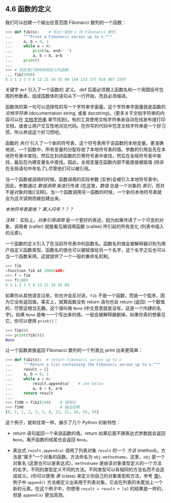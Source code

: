 ## 4.6 函数的定义

我们可以创建一个输出任意范围 Fibonacci 数列的一个函数：

```python
>>> def fib(n):    # 写出一直到 n 的 Fibonacci 数列
...     """Print a Fibonacci series up to n."""
...     a, b = 0, 1
...     while a < n:
...         print(a, end=' ')
...         a, b = b, a+b
...     print()
...
>>> # 现在我们调用刚刚定义的函数:
... fib(2000)
0 1 1 2 3 5 8 13 21 34 55 89 144 233 377 610 987 1597
```

关键字 `def` 引入了一个函数的 *定义*。 def 后面必须跟上函数名和一个用圆括号包围的参数表。组成函数体的语句从下一行开始，而且必须缩进。

函数体的第一句可以选择性的写一个字符串字面量。这个字符串字面量就是函数的 *文档字符串* (documentation string, 或者 docstring)。(更多关于文档字符串的内容可以在 [文档字符串]() 章节找到)。有的工具使用文档字符串来自动在线发布或打印文档，或者让用户交互性地浏览代码。在你写的代码中包含文档字符串是一个好习惯，所以养成这个好习惯吧。

函数的 *执行* 引入了一个新的符号表，这个符号表用于该函数的本地变量。更准确地说，一个函数中，所有变量的分配存放了本地符号表的值。参数的引用会先在本地符号表中查找，然后在封闭函数的贝蒂符号表中查找，然后在全局符号表中查找，最后在内建变量名中查找。因此，全局变量在函数内部不能直接被赋值 (除非在全局语句中命名了),尽管他们可以被引用。

当一个函数被调用的时候，函数调用的实际参数 (实参)会被引入本地符号表中。因此，参数通过 *数值调用* 来进行传递 (在这里，*数值* 总是一个对象的 *索引*，而并不是对象的值)\[注释\]。当一个函数调用另一函数的时候，一个新的本地符号表就会为这次调用而被创建出来。

*本地符号表是啥？ 黑人问号？？？*

*注释*： 实际上，*对象引用调用* 是一个更好的表述，因为如果传递了一个可变的对象，调用者 (caller) 就能看见被调用函数 (callee) 所引起的所有变化 (列表中插入的元素)。

一个函数的定义引入了在当前符号表中的函数名。函数名的值会被解释器识别为用户自定义函数类型。函数名的值也可以被赋值给另一个名字，这个名字之后也可以当一个函数来用。这就提供了一个一般的重命名机制。

```python
>>> fib
<function fib at 10042ed0>
>>> f = fib
>>> f(100)
0 1 1 2 3 5 8 13 21 34 55 89
```
如果你从其他语言过来，你也许会反对说，`fib` 不是一个函数，而是一个程序，因为它没有返回值。事实上，就算函数没有 return 语句也会 return (返回) 一个数值的，尽管这相当无趣。这个值叫做 `None` (中文意思就是没有，这是一个内建的名字)。如果 `None` 是唯一一个写出来的值，一般会被解释器删掉。如果你真的想看见它，你可以使用 `print()`：

```python
>>> fib(0)
>>> print(fib(0))
None
```

让一个函数直接返回 Fibonacci 数列的一个列表比 print 出来更简单：
```python
>>> def fib2(n):  # return Fibonacci series up to n
...     """Return a list containing the Fibonacci series up to n."""
...     result = []
...     a, b = 0, 1
...     while a < n:
...         result.append(a)    # see below
...         a, b = b, a+b
...     return result
...
>>> f100 = fib2(100)    # 调用它
>>> f100                # 输出结果
[0, 1, 1, 2, 3, 5, 8, 13, 21, 34, 55, 89]
```

这个例子，就和往常一样，展示了几个 Python 的新特性：

- return 语句返回一个来自函数的值。return 如果后面不跟表达式参数就会返回 `None`。离开函数的结尾也会返回 `None`。

- 表达式 `result.append(a)` 调用了列表对象 `result` 的一个 *方法* (method)。方法是“属于”一个对象的函数。方法命名为 `obj.methodname`，这里，`obj` 是一个对象名 (这里也可以是表达式)，`methodname` 是由该对象类型定义的一个方法的名字。不同的类型定义不同的方法。不同类型可以有相同的方法名而不会造成歧义。(你可以使用 *类* (class) 来定义你自己的对象类型和方法，参考 [类]())。例子中 `append()` 方法被定义出来用于列表对象。它会在列表的末尾加上一个新的元素。在这个例子中，你使用 `result = result + [a]` 的结果是一样的，但是 `append(a)` 更加高效。
